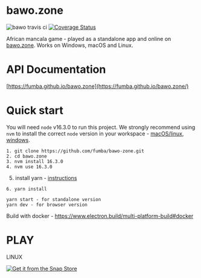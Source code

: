 # bawo.zone

![bawo travis ci](https://travis-ci.com/fumba/bawo.zone.svg?branch=main)
[![Coverage Status](https://coveralls.io/repos/github/fumba/bawo.zone/badge.svg?branch=main)](https://coveralls.io/github/fumba/bawo.zone?branch=main)

African mancala game - played as a standalone app and online on [bawo.zone](http://www.bawo.zone). Works on Windows, macOS and Linux.  

# API Documentation
[https://fumba.github.io/bawo.zone](https://fumba.github.io/bawo.zone/)

# Quick start
You will need `node` v16.3.0 to run this project. We strongly recommend using `nvm` to install the correct `node` version in your workspace - [macOS/linux](https://github.com/nvm-sh/nvm/blob/master/README.md), [windows](https://github.com/coreybutler/nvm-windows). 

```
1. git clone https://github.com/fumba/bawo-zone.git
2. cd bawo.zone
3. nvm install 16.3.0
4. nvm use 16.3.0
```
5. install yarn  - [instructions](https://classic.yarnpkg.com/en/docs/install)
```
6. yarn install

yarn start - for standalone version
yarn dev - for browser version
```

Build with docker - https://www.electron.build/multi-platform-build#docker

# PLAY

LINUX

[![Get it from the Snap Store](https://snapcraft.io/static/images/badges/en/snap-store-black.svg)](https://snapcraft.io/bawo)

